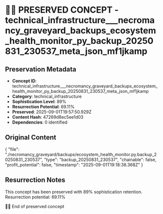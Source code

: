 # 🏴‍☠️ PRESERVED CONCEPT - technical_infrastructure___necromancy_graveyard_backups_ecosystem_health_monitor_py_backup_20250831_230537_meta_json_mf1jkamp

## Preservation Metadata
- **Concept ID**: technical_infrastructure___necromancy_graveyard_backups_ecosystem_health_monitor_py_backup_20250831_230537_meta_json_mf1jkamp
- **Category**: technical_infrastructure
- **Sophistication Level**: 89%
- **Resurrection Potential**: 69.11%
- **Preserved**: 2025-09-01T19:57:50.929Z
- **Content Hash**: 47269d8ec5ee1d03
- **Dependencies**: 0 identified

## Original Content

{
  "file": "./necromancy_graveyard/backups/ecosystem_health_monitor.py.backup_20250831_230537",
  "type": "backup_20250831_230537",
  "chainable": false,
  "profit_potential": false,
  "timestamp": "2025-09-01T19:18:38.368Z"
}

## Resurrection Notes
This concept has been preserved with 89% sophistication retention.
Resurrection potential: 69.11%

🏴‍☠️ End of preserved concept